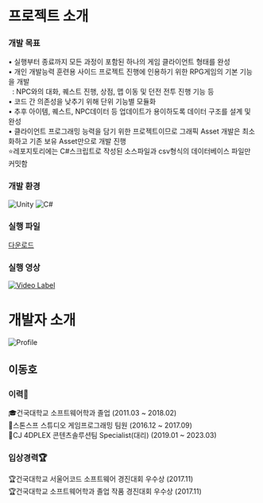 # 프로젝트 소개
### 개발 목표
• 실행부터 종료까지 모든 과정이 포함된 하나의 게임 클라이언트 형태를 완성</br>
• 개인 개발능력 훈련용 사이드 프로젝트 진행에 인용하기 위한 RPG게임의 기본 기능을 개발</br>
&nbsp;&nbsp;: NPC와의 대화, 퀘스트 진행, 상점, 맵 이동 및 던전 전투 진행 기능 등</br>
• 코드 간 의존성을 낮추기 위해 단위 기능별 모듈화</br>
• 추후 아이템, 퀘스트, NPC데이터 등 업데이트가 용이하도록 데이터 구조를 설계 및 완성</br>
• 클라이언트 프로그래밍 능력을 담기 위한 프로젝트이므로 그래픽 Asset 개발은 최소화하고 기존 보유 Asset만으로 개발 진행</br>
⭐레포지토리에는 C#스크립트로 작성된 소스파일과 csv형식의 데이터베이스 파일만 커밋함

### 개발 환경
![Unity](https://img.shields.io/badge/unity-%23000000.svg?style=for-the-badge&logo=unity&logoColor=white)
![C#](https://img.shields.io/badge/c%23-%23239120.svg?style=for-the-badge&logo=csharp&logoColor=white)

### 실행 파일
[다운로드](https://docs.google.com/uc?export=download&id=1U1La4isEi6jx0LL_jpMc4rt-UZhBBx2Q) 
### 실행 영상
[![Video Label](http://img.youtube.com/vi/6R00T7YufZY/0.jpg)](https://youtu.be/6R00T7YufZY)

# 개발자 소개
![Profile](https://github.com/Freedate/Game-Client-Portfolio/assets/10007304/092f7c7e-06e6-4b6a-887a-ef9425a98139)

## 이동호
### 이력💼
🎓건국대학교 소프트웨어학과 졸업 (2011.03 ~ 2018.02)</br>
💼스톤스프 스튜디오 게임프로그래밍 팀원 (2016.12 ~ 2017.09)</br>
💼CJ 4DPLEX 콘텐츠솔루션팀 Specialist(대리) (2019.01 ~ 2023.03)</br>

### 입상경력🏆
🏆건국대학교 서울어코드 소프트웨어 경진대회 우수상 (2017.11)</br>
🏆건국대학교 소프트웨어학과 졸업 작품 경진대회 우수상 (2017.11)</br>
